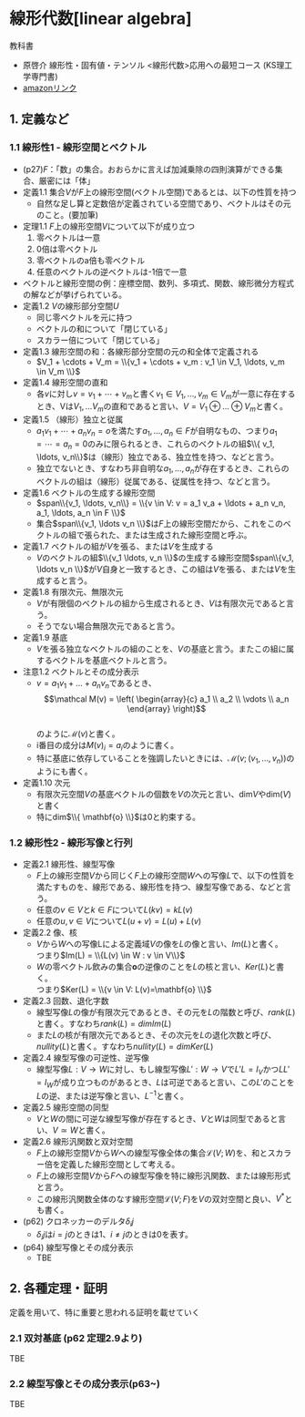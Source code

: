 # 線形代数[linear algebra]

教科書

- 原啓介 線形性・固有値・テンソル <線形代数>応用への最短コース (KS理工学専門書)
- [amazonリンク](https://www.amazon.co.jp/dp/4065146852/ref=cm_sw_em_r_mt_dp_U_RNAaFbDHM8ZG3)

## 1. 定義など

### 1.1 線形性1 - 線形空間とベクトル

- (p27)$F$：「数」の集合。おおらかに言えば加減乗除の四則演算ができる集合、厳密には「体」
- 定義1.1 集合$V$が$F$上の線形空間(ベクトル空間)であるとは、以下の性質を持つ
  - 自然な足し算と定数倍が定義されている空間であり、ベクトルはその元のこと。(要加筆)
- 定理1.1 $F$上の線形空間$V$について以下が成り立つ
  1. 零ベクトルは一意
  2. 0倍は零ベクトル
  3. 零ベクトルのa倍も零ベクトル
  4. 任意のベクトルの逆ベクトルは-1倍で一意
- ベクトルと線形空間の例：座標空間、数列、多項式、関数、線形微分方程式の解などが挙げられている。
- 定義1.2 $V$の線形部分空間$U$
  - 同じ零ベクトルを元に持つ
  - ベクトルの和について「閉じている」
  - スカラー倍について「閉じている」
- 定義1.3 線形空間の和：各線形部分空間の元の和全体で定義される
  - $V_1 + \cdots + V_m = \\{v_1 + \cdots + v_m : v_1 \in V_1, \ldots, v_m \in V_m \\}$
- 定義1.4 線形空間の直和
  - 各$v$に対し$v = v_1 + \cdots + v_m$と書く$v_1 \in V_1, \ldots , v_m \in V_m$が一意に存在するとき、Vは$V_1, \ldots V_m$の直和であると言い、$V = V_1 \oplus \ldots \oplus V_m$と書く。
- 定義1.5 （線形）独立と従属
  - $a_1 v_1 + \cdots + a_n v_n = o$を満たす$a_1, \ldots, a_n \in F$が自明なもの、つまり$a_1 = \cdots = a_n = 0$のみに限られるとき、これらのベクトルの組$\\{ v_1, \ldots, v_n\\}$は（線形）独立である、独立性を持つ、などと言う。
  - 独立でないとき、すなわち非自明な$a_1, \ldots, a_n$が存在するとき、これらのベクトルの組は（線形）従属である、従属性を持つ、などと言う。
- 定義1.6 ベクトルの生成する線形空間
  - $span\\{v_1, \ldots, v_n\\} = \\{v \in V: v = a_1 v_a + \ldots + a_n v_n, a_1, \ldots, a_n \in F \\}$
  - 集合$span\\{v_1, \ldots v_n \\}$は$F$上の線形空間だから、これをこのベクトルの組で張られた、または生成された線形空間と呼ぶ。
- 定義1.7 ベクトルの組が$V$を張る、または$V$を生成する
  - $V$のベクトルの組$\\{v_1 \ldots, v_n \\}$の生成する線形空間$span\\{v_1, \ldots v_n \\}$が$V$自身と一致するとき、この組は$V$を張る、または$V$を生成すると言う。
- 定義1.8 有限次元、無限次元
  - $V$が有限個のベクトルの組から生成されるとき、$V$は有限次元であると言う。
  - そうでない場合無限次元であると言う。
- 定義1.9 基底
  - $V$を張る独立なベクトルの組のことを、$V$の基底と言う。またこの組に属するベクトルを基底ベクトルと言う。
- 注意1.2 ベクトルとその成分表示
  - $v = a_1 v_1 + \ldots + a_n v_n$であるとき、  
    $$\mathcal M(v) = \left(
    \begin{array}{c}
      a_1 \\
      a_2 \\
      \vdots \\
      a_n
    \end{array}
    \right)$$  
    のように$\mathcal M(v)$と書く。
  - i番目の成分は$M(v)_i = a_i$のように書く。
  - 特に基底に依存していることを強調したいときには、$\mathcal M(v;(v_1, \ldots, v_n))$のようにも書く。
- 定義1.10 次元
  - 有限次元空間$V$の基底ベクトルの個数を$V$の次元と言い、dim$V$やdim$(V)$と書く
  - 特にdim$\\{ \mathbf{o} \\}$は0と約束する。

### 1.2 線形性2 - 線形写像と行列

- 定義2.1 線形性、線型写像
  - $F$上の線形空間$V$から同じく$F$上の線形空間$W$への写像$L$で、以下の性質を満たすものを、線形である、線形性を持つ、線型写像である、などと言う。
  - 任意の$v \in V$と$k \in F$について$L(kv) = kL(v)$
  - 任意の$u,v \in V$について$L(u+v) = L(u) + L(v)$
- 定義2.2 像、核
  - $V$から$W$への写像Lによる定義域$V$の像を$L$の像と言い、$Im(L)$と書く。  
    つまり$Im(L) = \\{L(v) \in W : v \in V\\}$
  - $W$の零ベクトル飲みの集合$\mathbf{o}$の逆像のことを$L$の核と言い、$Ker(L)$と書く。  
    つまり$Ker(L) = \\{v \in V: L(v)=\mathbf{o} \\}$
- 定義2.3 回数、退化字数
  - 線型写像$L$の像が有限次元であるとき、その元を$L$の階数と呼び、$rank(L)$と書く。すなわち$rank(L) = dim Im(L)$
  - また$L$の核が有限次元であるとき、その次元を$L$の退化次数と呼び、$nullity(L)$と書く。すなわち$nullity(L) = dim Ker(L)$
- 定義2.4 線型写像の可逆性、逆写像
  - 線型写像$L:V → W$に対し、もし線型写像$L':W→V$で$L'L=I_V$かつ$LL'=I_W$が成り立つものがあるとき、$L$は可逆であると言い、この$L'$のことを$L$の逆、または逆写像と言い、$L^{-1}$と書く。
- 定義2.5 線形空間の同型
  - $V$と$W$の間に可逆な線型写像が存在するとき、$V$と$W$は同型であると言い、$V \simeq W$と書く。
- 定義2.6 線形汎関数と双対空間
  - $F$上の線形空間$V$から$W$への線型写像全体の集合$\mathcal L(V;W)$を、和とスカラー倍を定義した線形空間として考える。
  - $F$上の線形空間$V$から$F$への線型写像を特に線形汎関数、または線形形式と言う。
  - この線形汎関数全体のなす線形空間$\mathcal L(V;F)$を$V$の双対空間と良い、$V^*$とも書く。
- (p62) クロネッカーのデルタ$\delta_ij$
  - $\delta_ij$は$i=j$のときは1、$i \neq j$のときは0を表す。
- (p64) 線型写像とその成分表示
  - TBE

## 2. 各種定理・証明

定義を用いて、特に重要と思われる証明を載せていく

### 2.1 双対基底 (p62 定理2.9より)

TBE

### 2.2 線型写像とその成分表示(p63~)

TBE
